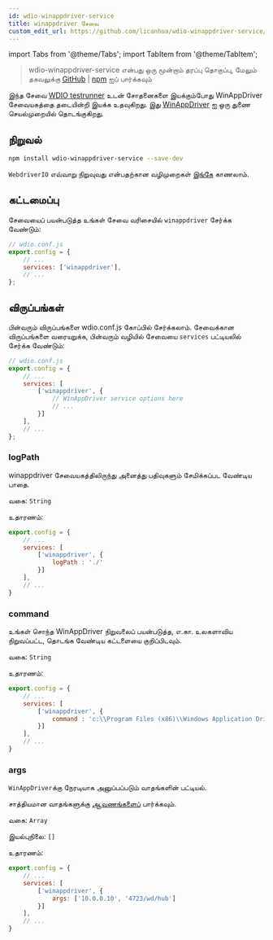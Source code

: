 ```yaml
---
id: wdio-winappdriver-service
title: winappdriver சேவை
custom_edit_url: https://github.com/licanhua/wdio-winappdriver-service/edit/main/README.md
---
```


import Tabs from '@theme/Tabs';
import TabItem from '@theme/TabItem';

> wdio-winappdriver-service என்பது ஒரு மூன்றாம் தரப்பு தொகுப்பு, மேலும் தகவலுக்கு [GitHub](https://github.com/licanhua/wdio-winappdriver-service) | [npm](https://www.npmjs.com/package/wdio-winappdriver-service) ஐப் பார்க்கவும்

இந்த சேவை [WDIO testrunner](https://webdriver.io/guide/testrunner/gettingstarted.html) உடன் சோதனைகளை இயக்கும்போது WinAppDriver சேவையகத்தை தடையின்றி இயக்க உதவுகிறது. இது [WinAppDriver](https://github.com/Microsoft/WinAppDriver) ஐ ஒரு துணை செயல்முறையில் தொடங்குகிறது.

## நிறுவல்

```bash
npm install wdio-winappdriver-service --save-dev
```

`WebdriverIO` எவ்வாறு நிறுவுவது என்பதற்கான வழிமுறைகள் [இங்கே](https://webdriver.io/docs/gettingstarted.html) காணலாம்.

## கட்டமைப்பு

சேவையைப் பயன்படுத்த உங்கள் சேவை வரிசையில் `winappdriver` சேர்க்க வேண்டும்:

```js
// wdio.conf.js
export.config = {
    // ...
    services: ['winappdriver'],
    // ...
};
```

## விருப்பங்கள்

பின்வரும் விருப்பங்களை wdio.conf.js கோப்பில் சேர்க்கலாம். சேவைக்கான விருப்பங்களை வரையறுக்க, பின்வரும் வழியில் சேவையை `services` பட்டியலில் சேர்க்க வேண்டும்:

```js
// wdio.conf.js
export.config = {
    // ...
    services: [
        ['winappdriver', {
            // WinAppDriver service options here
            // ...
        }]
    ],
    // ...
};
```

### logPath

winappdriver சேவையகத்திலிருந்து அனைத்து பதிவுகளும் சேமிக்கப்பட வேண்டிய பாதை.

வகை: `String`

உதாரணம்:

```js
export.config = {
    // ...
    services: [
        ['winappdriver', {
            logPath : './'
        }]
    ],
    // ...
}
```

### command

உங்கள் சொந்த WinAppDriver நிறுவலைப் பயன்படுத்த, எ.கா. உலகளாவிய நிறுவப்பட்ட, தொடங்க வேண்டிய கட்டளையை குறிப்பிடவும்.

வகை: `String`

உதாரணம்:

```js
export.config = {
    // ...
    services: [
        ['winappdriver', {
            command : 'c:\\Program Files (x86)\\Windows Application Driver\\WinAppDriver.exe'
        }]
    ],
    // ...
}
```

### args

`WinAppDriver`க்கு நேரடியாக அனுப்பப்படும் வாதங்களின் பட்டியல்.

சாத்தியமான வாதங்களுக்கு [ஆவணங்களைப்](https://github.com/Microsoft/WinAppDriver) பார்க்கவும்.

வகை: `Array`

இயல்புநிலை: `[]`

உதாரணம்:

```js
export.config = {
    // ...
    services: [
        ['winappdriver', {
            args: ['10.0.0.10', '4723/wd/hub']
        }]
    ],
    // ...
}
```